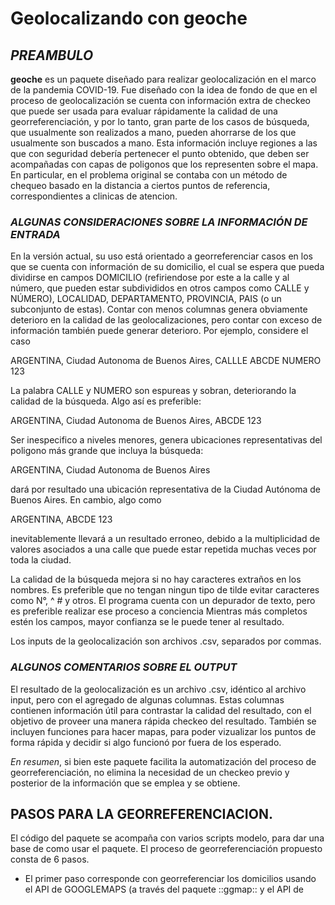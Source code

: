 # Geolocalizando con geoche
## *PREAMBULO*

**geoche** es un paquete diseñado para realizar geolocalización en el marco de la pandemia COVID-19. Fue diseñado con la idea de fondo
de que en el proceso de geolocalización se cuenta con información extra de checkeo que puede ser usada para evaluar rápidamente la calidad
de una georreferenciación, y por lo tanto, gran parte de los casos de búsqueda, que usualmente son realizados a mano, pueden ahorrarse
de los que usualmente son buscados a mano. Esta información incluye regiones a las que con seguridad debería pertenecer el
punto obtenido, que deben ser acompañadas con capas de poligonos que los representen sobre el mapa. En particular, en el problema original
se contaba con un método de chequeo basado en la distancia a ciertos puntos de referencia, correspondientes a clinicas de atencion.

### *ALGUNAS CONSIDERACIONES SOBRE LA INFORMACIÓN DE ENTRADA*

En la versión actual, su uso está orientado a georreferenciar casos en los que se cuenta con información de su domicilio, el
cual se espera que pueda dividirse en campos DOMICILIO  (refiriendose por este a la calle y al número, que pueden estar subdivididos
en otros campos como CALLE y NÚMERO), LOCALIDAD, DEPARTAMENTO, PROVINCIA, PAIS (o un subconjunto de estas).
Contar con menos columnas genera obviamente deterioro en la calidad de las geolocalizaciones, pero contar con exceso de
información también puede generar deterioro. Por ejemplo, considere el caso

ARGENTINA, Ciudad Autonoma de Buenos Aires, CALLLE ABCDE NUMERO 123

La palabra CALLE y NUMERO son espureas y sobran, deteriorando la calidad de la búsqueda. Algo así es preferible:

ARGENTINA, Ciudad Autonoma de Buenos Aires, ABCDE 123

Ser inespecifico a niveles menores, genera ubicaciones representativas del poligono más grande que incluya la búsqueda:

ARGENTINA, Ciudad Autonoma de Buenos Aires

dará por resultado una ubicación representativa de la Ciudad Autónoma de Buenos Aires. En cambio, algo como

ARGENTINA, ABCDE 123

inevitablemente llevará a un resultado erroneo, debido a la multiplicidad de valores asociados a una calle que puede estar
repetida muchas veces por toda la ciudad.

La calidad de la búsqueda mejora si no hay caracteres extraños en los nombres. Es preferible que no tengan ningun tipo de tilde
evitar caracteres como N°, ^ # y otros. El programa cuenta con un depurador de texto, pero es preferible realizar ese proceso a conciencia
Mientras más completos estén los campos, mayor confianza se le puede tener al resultado.

Los inputs de la geolocalización son archivos .csv, separados por commas.

### *ALGUNOS COMENTARIOS SOBRE EL OUTPUT*

El resultado de la geolocalización es un archivo .csv, idéntico al archivo input, pero con el agregado de algunas columnas.
Estas columnas contienen información útil para contrastar la calidad del resultado, con el objetivo de proveer una manera rápida 
checkeo del resultado. También se incluyen funciones para hacer mapas, para poder vizualizar los puntos de forma rápida y decidir si
algo funcionó por fuera de los esperado.

*En resumen*, si bien este paquete facilita la automatización del proceso de georreferenciación, no elimina la necesidad de un checkeo
previo y posterior de la información que se emplea y se obtiene.

## PASOS PARA LA GEORREFERENCIACION.
El código del paquete se acompaña con varios scripts modelo, para dar una base de como usar el paquete. El proceso de georreferenciación
propuesto consta de 6 pasos.
- El primer paso corresponde con georreferenciar los domicilios usando el API de GOOGLEMAPS (a través del paquete ::ggmap:: y el API de 








